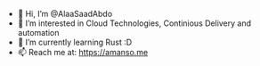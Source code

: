 - 👋 Hi, I’m @AlaaSaadAbdo
- 👀 I’m interested in Cloud Technologies, Continious Delivery and automation
- 🌱 I’m currently learning Rust :D
- 📫 Reach me at: https://amanso.me

<!---
AlaaSaadAbdo/AlaaSaadAbdo is a ✨ special ✨ repository because its `README.md` (this file) appears on your GitHub profile.
You can click the Preview link to take a look at your changes.
--->
